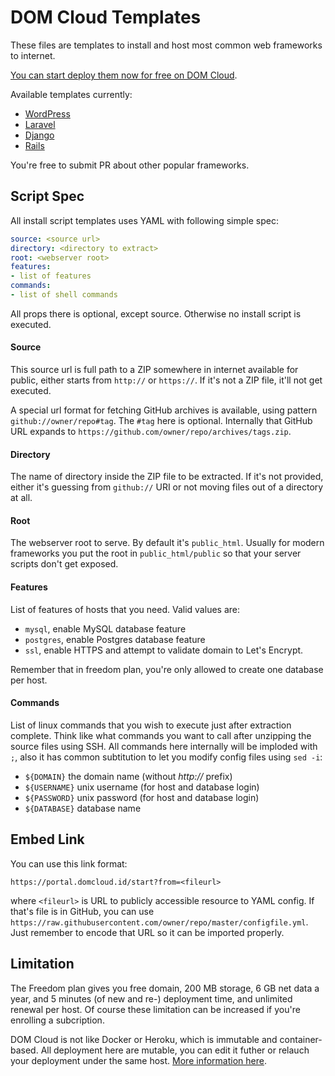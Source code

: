 # DOM Cloud Templates


These files are templates to install and host most common web frameworks to internet. 

[You can start deploy them now for free on DOM Cloud](https://portal.domcloud.id/start).

Available templates currently:

+ [WordPress](wordpress-en.yml)
+ [Laravel](laravel.yml)
+ [Django](django.yml)
+ [Rails](rails.yml)

You're free to submit PR about other popular frameworks.

## Script Spec

All install script templates uses YAML with following simple spec:

```yml
source: <source url>
directory: <directory to extract>
root: <webserver root>
features:
- list of features
commands:
- list of shell commands
```

All props there is optional, except source. Otherwise no install script is executed.

#### Source

This source url is full path to a ZIP somewhere in internet available for public, either starts from `http://` or `https://`. If it's not a ZIP file, it'll not get executed.

A special url format for fetching GitHub archives is available, using pattern `github://owner/repo#tag`. The `#tag` here is optional. Internally that GitHub URL expands to `https://github.com/owner/repo/archives/tags.zip`.

#### Directory

The name of directory inside the ZIP file to be extracted. If it's not provided, either it's guessing from `github://` URI or not moving files out of a directory at all.

#### Root

The webserver root to serve. By default it's `public_html`. Usually for modern frameworks you put the root in `public_html/public` so that your server scripts don't get exposed.

#### Features

List of features of hosts that you need. Valid values are: 

+ `mysql`, enable MySQL database feature 
+ `postgres`, enable Postgres database feature 
+ `ssl`, enable HTTPS and attempt to validate domain to Let's Encrypt.

Remember that in freedom plan, you're only allowed to create one database per host.

#### Commands

List of linux commands that you wish to execute just after extraction complete. Think like what commands you want to call after unzipping the source files using SSH. All commands here internally will be imploded with ` ; `, also it has common subtitution to let you modify config files using `sed -i`:

+ `${DOMAIN}` the domain name (without *http://* prefix)
+ `${USERNAME}` unix username (for host and database login)
+ `${PASSWORD}` unix password (for host and database login)
+ `${DATABASE}` database name

## Embed Link

You can use this link format: 

```https://portal.domcloud.id/start?from=<fileurl>```

where `<fileurl>` is URL to publicly accessible resource to YAML config. If that's file is in GitHub, you can use `https://raw.githubusercontent.com/owner/repo/master/configfile.yml`. Just remember to encode that URL so it can be imported properly.

## Limitation

The Freedom plan gives you free domain, 200 MB storage, 6 GB net data a year, and 5 minutes (of new and re-) deployment time, and unlimited renewal per host. Of course these limitation can be increased if you're enrolling a subcription.

DOM Cloud is not like Docker or Heroku, which is immutable and container-based. All deployment here are mutable, you can edit it futher or relauch your deployment under the same host. [More information here](https://github.com/domcloud/dom-portal).

